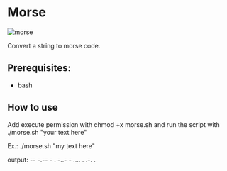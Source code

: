 # Morse

![morse](https://user-images.githubusercontent.com/37278803/129805386-bf1f927e-2887-4be5-8a21-46c4c358b06a.gif)


Convert a string to morse code.

##  Prerequisites:
* bash


## How to use
Add execute permission with chmod +x morse.sh
and run the script with ./morse.sh "your text here"

Ex.: ./morse.sh "my text here" 

output: -- -.--   - . -..- -   .... . .-. . 
